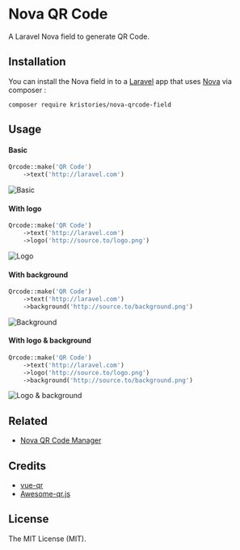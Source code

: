# Nova QR Code

A Laravel Nova field to generate QR Code.

## Installation

You can install the Nova field in to a [Laravel](http://laravel.com) app that uses [Nova](http://nova.laravel.com) via composer :

```cli
composer require kristories/nova-qrcode-field
```

## Usage

#### Basic

```php
Qrcode::make('QR Code')
    ->text('http://laravel.com')
```

![Basic](https://i.imgur.com/V15fjwl.png)

#### With logo

```php
Qrcode::make('QR Code')
    ->text('http://laravel.com')
    ->logo('http://source.to/logo.png')
```

![Logo](https://i.imgur.com/YFlAvo3.png)

#### With background

```php
Qrcode::make('QR Code')
    ->text('http://laravel.com')
    ->background('http://source.to/background.png')
```

![Background](https://i.imgur.com/nAbuKCc.png)

#### With logo & background

```php
Qrcode::make('QR Code')
    ->text('http://laravel.com')
    ->logo('http://source.to/logo.png')
    ->background('http://source.to/background.png')
```

![Logo & background](https://i.imgur.com/ppVi4jn.png)

## Related

- [Nova QR Code Manager](https://github.com/Kristories/nova-qrcode-manager)

## Credits

- [vue-qr](https://github.com/Binaryify/vue-qr)
- [Awesome-qr.js](https://github.com/SumiMakito/Awesome-qr.js)

## License

The MIT License (MIT).
